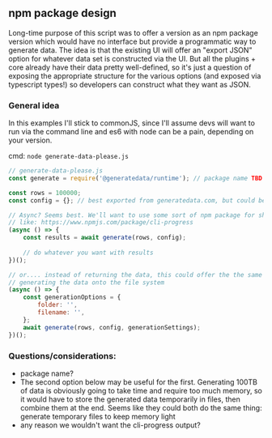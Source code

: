 ## npm package design

Long-time purpose of this script was to offer a version as an npm package version which would have no interface but 
provide a programmatic way to generate data. The idea is that the existing UI will offer an "export JSON" option for 
whatever data set is constructed via the UI. But all the plugins + core already have their data pretty well-defined, 
so it's just a question of exposing the appropriate structure for the various options (and exposed via typescript 
types!) so developers can construct what they want as JSON. 


### General idea

In this examples I'll stick to commonJS, since I'll assume devs will want to run via the command line and es6 with node
can be a pain, depending on your version.

cmd: `node generate-data-please.js`

```javascript
// generate-data-please.js
const generate = require('@generatedata/runtime'); // package name TBD

const rows = 100000;
const config = {}; // best exported from generatedata.com, but could be manually built

// Async? Seems best. We'll want to use some sort of npm package for showing a visual display of how it's progressing
// like: https://www.npmjs.com/package/cli-progress
(async () => {
    const results = await generate(rows, config);
    
    // do whatever you want with results
})();

// or.... instead of returning the data, this could offer the the same UI (cmd-line progress indicator) but actually be 
// generating the data onto the file system 
(async () => {
    const generationOptions = {
        folder: '',
        filename: '',
    };
    await generate(rows, config, generationSettings);
})();
```

### Questions/considerations:

- package name?
- The second option below may be useful for the first. Generating 100TB of data is obviously going to take time and require 
too much memory, so it would have to store the generated data temporarily in files, then combine them at the end. Seems like
they could both do the same thing: generate temporary files to keep memory light
- any reason we wouldn't want the cli-progress output?
